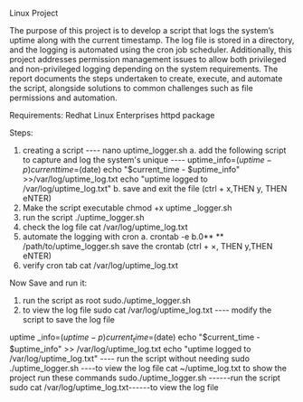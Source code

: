 
Linux Project

The purpose of this project is to develop a script that logs the system’s uptime along with the
current timestamp. The log file is stored in a directory, and the logging is automated using the
cron job scheduler. Additionally, this project addresses permission management issues to
allow both privileged and non-privileged logging depending on the system requirements. The
report documents the steps undertaken to create, execute, and automate the script, alongside
solutions to common challenges such as file permissions and automation.

Requirements:
Redhat Linux Enterprises
httpd package


Steps:

1. creating a script
---- nano uptime_logger.sh
a. add the following script to capture and log the system's unique
---- uptime_info=$(uptime -p)
current time=$(date)
echo "$current_time - $uptime_info" >>/var/log/uptime_log.txt
echo "uptime logged to /var/log/uptime_log.txt"
b. save and exit the file (ctrl + x,THEN y, THEN eNTER)
2. Make the script executable
chmod +x uptime _logger.sh
3. run the script
./uptime_logger.sh
4. check the log file
cat /var/log/uptime_log.txt
5. automate the logging with cron
a. crontab -e
b.0** **
/path/to/uptime_logger.sh
save the crontab (ctrl + ×, THEN y,THEN eNTER)
6. verify cron tab
cat /var/log/uptime_log.txt


Now Save and run it:
1. run the script as root
sudo./uptime_logger.sh
2. to view the log file
sudo cat /var/log/uptime_log.txt
---- modify the script to save the log file

uptime _info=$(uptime -p)
current _time=$(date)
echo "$current_time - $uptime_info" >> /var/log/uptime_log.txt
echo "uptime logged to /var/log/uptime_log.txt"
---- run the script without needing sudo
./uptime_logger.sh
----to view the log file
cat ~/uptime_log.txt
to show the project run these commands
sudo./uptime_logger.sh ------run the script
sudo cat /var/log/uptime_log.txt------to view the log file


